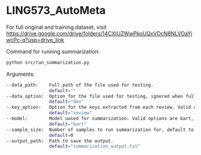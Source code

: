 # LING573_AutoMeta
For full original and training dataset, visit https://drive.google.com/drive/folders/14CXIUZWwPkoUQxVDcN8NLVOaYjwcPc-q?usp=drive_link

Command for running summarization:
```bash
python src/run_summarization.py
```
Arguments:
```bash
--data_path:    Full path of the file used for testing.
                default=""
--data_option:  Option for the file used for testing, ignored when full path is provided. Valid options are dev, test, or train
                default="dev"
--key_option:   Option for the keys extracted from each review. Valid options are review, all.
                default="review"
--model:        Model uased for summarization. Valid options are bart, ...
                default="bart"
--sample_size:  Number of samples to run summarization for, default to dataset length.
                default=0
--output_path:  Path to save the output.
                default="summarization_output.txt"
```
